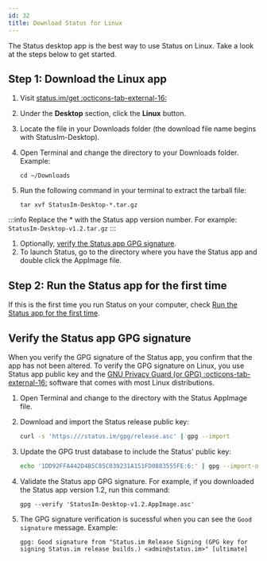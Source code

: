 ```yaml
---
id: 32
title: Download Status for Linux
---
```


The Status desktop app is the best way to use Status on Linux. Take a look at the steps below to get started.

## Step 1: Download the Linux app

1. Visit [status.im/get :octicons-tab-external-16:](https://status.im/get)
1. Under the **Desktop** section, click the **Linux** button.
1. Locate the file in your Downloads folder (the download file name begins with StatusIm-Desktop).
1. Open Terminal and change the directory to your Downloads folder. Example:

   ```shell
   cd ~/Downloads
   ```

1. Run the following command in your terminal to extract the tarball file:

   ```shell
   tar xvf StatusIm-Desktop-*.tar.gz
   ```

:::info
Replace the \* with the Status app version number. For example: `StatusIm-Desktop-v1.2.tar.gz`
:::

1. Optionally, [verify the Status app GPG signature](#verify-the-status-app-gpg-signature).
1. To launch Status, go to the directory where you have the Status app and double click the AppImage file.

## Step 2: Run the Status app for the first time

If this is the first time you run Status on your computer, check [Run the Status app for the first time](./run-the-status-app-for-the-first-time).

## Verify the Status app GPG signature

When you verify the GPG signature of the Status app, you confirm that the app has not been altered. To verify the GPG signature on Linux, you use Status app public key and the [GNU Privacy Guard (or GPG) :octicons-tab-external-16:](https://gnupg.org/) software that comes with most Linux distributions.

1. Open Terminal and change to the directory with the Status AppImage file.
1. Download and import the Status release public key:

   ```sh
   curl -s 'https:///status.im/gpg/release.asc' | gpg --import

   ```

1. Update the GPG trust database to include the Status' public key:

   ```sh
   echo '1DD92FFA442D4B5C85C039231A151FD0883555FE:6:' | gpg --import-ownertrust

   ```

1. Validate the Status app GPG signature. For example, if you downloaded the Status app version 1.2, run this command:

   ```shell
   gpg --verify 'StatusIm-Desktop-v1.2.AppImage.asc'
   ```

1. The GPG signature verification is sucessful when you can see the `Good signature` message. Example:

   ```shell
   gpg: Good signature from "Status.im Release Signing (GPG key for signing Status.im release builds.) <admin@status.im>" [ultimate]
   ```
